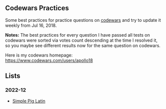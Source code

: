 ## Codewars Practices
Some best practices for practice questions on [codewars](http://www.codewars.com/) and try to update it weekly from Jul 16, 2018.

**Notes:** The best practices for every question I have passed all tests on codewars were sorted via votes count descending at the time I resolved it, so you maybe see different results now for the same question on codewars.

Here is my codewars homepage: https://www.codewars.com/users/apollo18

## Lists
### 2022-12
* [Simple Pig Latin](codewars/SimplePigLatin.md)
